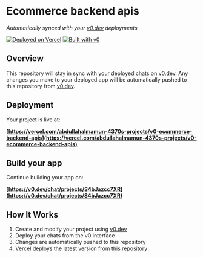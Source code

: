 # Ecommerce backend apis

*Automatically synced with your [v0.dev](https://v0.dev) deployments*

[![Deployed on Vercel](https://img.shields.io/badge/Deployed%20on-Vercel-black?style=for-the-badge&logo=vercel)](https://vercel.com/abdullahalmamun-4370s-projects/v0-ecommerce-backend-apis)
[![Built with v0](https://img.shields.io/badge/Built%20with-v0.dev-black?style=for-the-badge)](https://v0.dev/chat/projects/S4bJazcc7XR)

## Overview

This repository will stay in sync with your deployed chats on [v0.dev](https://v0.dev).
Any changes you make to your deployed app will be automatically pushed to this repository from [v0.dev](https://v0.dev).

## Deployment

Your project is live at:

**[https://vercel.com/abdullahalmamun-4370s-projects/v0-ecommerce-backend-apis](https://vercel.com/abdullahalmamun-4370s-projects/v0-ecommerce-backend-apis)**

## Build your app

Continue building your app on:

**[https://v0.dev/chat/projects/S4bJazcc7XR](https://v0.dev/chat/projects/S4bJazcc7XR)**

## How It Works

1. Create and modify your project using [v0.dev](https://v0.dev)
2. Deploy your chats from the v0 interface
3. Changes are automatically pushed to this repository
4. Vercel deploys the latest version from this repository